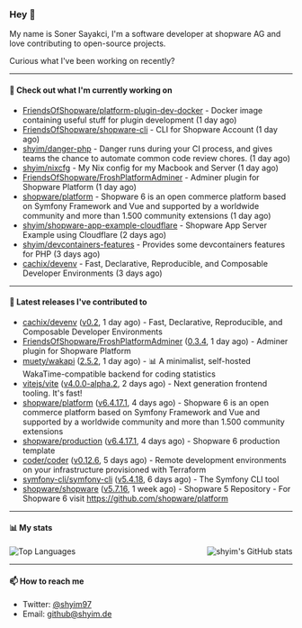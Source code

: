 ### Hey 👋

My name is Soner Sayakci, I'm a software developer at shopware AG and love contributing to open-source projects.

Curious what I've been working on recently?

---

#### 👷 Check out what I'm currently working on

- [FriendsOfShopware/platform-plugin-dev-docker](https://github.com/FriendsOfShopware/platform-plugin-dev-docker) - Docker image containing useful stuff for plugin development (1 day ago)
- [FriendsOfShopware/shopware-cli](https://github.com/FriendsOfShopware/shopware-cli) - CLI for Shopware Account (1 day ago)
- [shyim/danger-php](https://github.com/shyim/danger-php) - Danger runs during your CI process, and gives teams the chance to automate common code review chores. (1 day ago)
- [shyim/nixcfg](https://github.com/shyim/nixcfg) - My Nix config for my Macbook and Server (1 day ago)
- [FriendsOfShopware/FroshPlatformAdminer](https://github.com/FriendsOfShopware/FroshPlatformAdminer) - Adminer plugin for Shopware Platform (1 day ago)
- [shopware/platform](https://github.com/shopware/platform) - Shopware 6 is an open commerce platform based on Symfony Framework and Vue and supported by a worldwide community and more than 1.500 community extensions (1 day ago)
- [shyim/shopware-app-example-cloudflare](https://github.com/shyim/shopware-app-example-cloudflare) - Shopware App Server Example using Cloudflare (2 days ago)
- [shyim/devcontainers-features](https://github.com/shyim/devcontainers-features) - Provides some devcontainers features for PHP (3 days ago)
- [cachix/devenv](https://github.com/cachix/devenv) - Fast, Declarative, Reproducible, and Composable Developer Environments (3 days ago)

---

#### 🔭 Latest releases I've contributed to

- [cachix/devenv](https://github.com/cachix/devenv) ([v0.2](https://github.com/cachix/devenv/releases/tag/v0.2), 1 day ago) - Fast, Declarative, Reproducible, and Composable Developer Environments
- [FriendsOfShopware/FroshPlatformAdminer](https://github.com/FriendsOfShopware/FroshPlatformAdminer) ([0.3.4](https://github.com/FriendsOfShopware/FroshPlatformAdminer/releases/tag/0.3.4), 1 day ago) - Adminer plugin for Shopware Platform
- [muety/wakapi](https://github.com/muety/wakapi) ([2.5.2](https://github.com/muety/wakapi/releases/tag/2.5.2), 1 day ago) - 📊 A minimalist, self-hosted WakaTime-compatible backend for coding statistics
- [vitejs/vite](https://github.com/vitejs/vite) ([v4.0.0-alpha.2](https://github.com/vitejs/vite/releases/tag/v4.0.0-alpha.2), 2 days ago) - Next generation frontend tooling. It&#39;s fast!
- [shopware/platform](https://github.com/shopware/platform) ([v6.4.17.1](https://github.com/shopware/platform/releases/tag/v6.4.17.1), 4 days ago) - Shopware 6 is an open commerce platform based on Symfony Framework and Vue and supported by a worldwide community and more than 1.500 community extensions
- [shopware/production](https://github.com/shopware/production) ([v6.4.17.1](https://github.com/shopware/production/releases/tag/v6.4.17.1), 4 days ago) - Shopware 6 production template
- [coder/coder](https://github.com/coder/coder) ([v0.12.6](https://github.com/coder/coder/releases/tag/v0.12.6), 5 days ago) - Remote development environments on your infrastructure provisioned with Terraform
- [symfony-cli/symfony-cli](https://github.com/symfony-cli/symfony-cli) ([v5.4.18](https://github.com/symfony-cli/symfony-cli/releases/tag/v5.4.18), 6 days ago) - The Symfony CLI tool
- [shopware/shopware](https://github.com/shopware/shopware) ([v5.7.16](https://github.com/shopware/shopware/releases/tag/v5.7.16), 1 week ago) - Shopware 5 Repository - For Shopware 6 visit https://github.com/shopware/platform

---

#### 📊 My stats

<img align="right" alt="shyim's GitHub stats" src="https://github-readme-stats.vercel.app/api?username=shyim&count_private=1&show_icons=true&" />

![Top Languages](https://github-readme-stats.vercel.app/api/top-langs/?username=shyim)

---

#### 📫 How to reach me

- Twitter: [@shyim97](https://twitter.com/shyim97)
- Email: [github@shyim.de](mailto://github@shyim.de)
